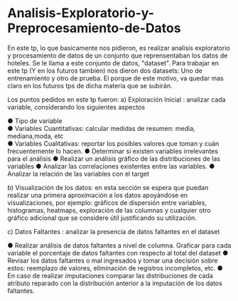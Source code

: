 # Analisis-Exploratorio-y-Preprocesamiento-de-Datos
En este tp, lo que basicamente nos pidieron, es realizar analisis exploratorio y procesamiento de datos de un conjunto que reprensentaban los datos de hoteles. Se le llama a este conjunto de datos, "dataset". Para trabajar en este tp (Y en los futuros tambien) nos dieron dos datasets: Uno de entrenamiento y otro de prueba. El porque de este motivo, va quedar mas claro en los futuros tps de dicha materia que se subirán.

Los puntos pedidos en este tp fueron:
a) Exploración Inicial : analizar cada variable, considerando los siguientes aspectos

● Tipo de variable  
● Variables Cuantitativas: calcular medidas de resumen: media, mediana,moda, etc  
● Variables Cualitativas: reportar los posibles valores que toman y cuán
frecuentemente lo hacen.
● Determinar si existen variables irrelevantes para el análisis
● Realizar un análisis gráfico de las distribuciones de las variables
● Analizar las correlaciones existentes entre las variables.
● Analizar la relación de las variables con el target

b) Visualización de los datos: en esta sección se espera que puedan realizar una primera
aproximación a los datos apoyándose en visualizaciones, por ejemplo: gráficos de
dispersión entre variables, histogramas, heatmaps, exploración de las columnas y
cualquier otro gráfico adicional que se considere útil justificando su utilización.

c) Datos Faltantes : analizar la presencia de datos faltantes en el dataset
  
● Realizar análisis de datos faltantes a nivel de columna. Graficar para cada variable
el porcentaje de datos faltantes con respecto al total del dataset
● Revisar los datos faltantes o mal ingresados y tomar una decisión sobre estos:
reemplazo de valores, eliminación de registros incompletos, etc.
● En caso de realizar imputaciones comparar las distribuciones de cada atributo
reparado con la distribución anterior a la imputación de los datos faltantes.
